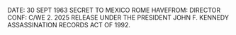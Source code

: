 DATE: 30 SEPT 1963 SECRET TO MEXICO ROME HAVEFROM: DIRECTOR CONF: C/WE 2. 2025 RELEASE UNDER THE PRESIDENT JOHN F. KENNEDY ASSASSINATION RECORDS ACT OF 1992.